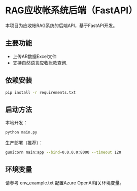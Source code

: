 # RAG应收帐系统后端（FastAPI）

本项目为应收帐RAG系统的后端API，基于FastAPI开发。

## 主要功能
- 上传AR数据Excel文件
- 支持自然语言应收账款查询.

## 依赖安装
```bash
pip install -r requirements.txt
```

## 启动方法
本地开发：
```bash
python main.py
```
生产部署（推荐）：
```bash
gunicorn main:app --bind=0.0.0.0:8000 --timeout 120
```

## 环境变量
请参考 env_example.txt 配置Azure OpenAI相关环境变量。 